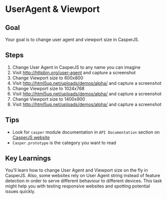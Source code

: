 # UserAgent & Viewport

## Goal

Your goal is to change user agent and viewport size in CasperJS.

## Steps

1. Change User Agent in CasperJS to any name you can imagine
2. Visit http://httpbin.org/user-agent and capture a screenshot
3. Change Viewport size to 600x800
4. Visit http://html5up.net/uploads/demos/alpha/ and capture a screenshot
5. Change Viewport size to 1024x768
6. Visit http://html5up.net/uploads/demos/alpha/ and capture a screenshot
7. Change Viewport size to 1400x900
8. Visit http://html5up.net/uploads/demos/alpha/ and capture a screenshot

## Tips

* Look for `casper` module documentation in `API Documentation` section on [CasperJS website](http://docs.casperjs.org/en/latest/)
* `Casper.prototype` is the category you want to read

## Key Learnings

You'll learn how to change User Agent and Viewport size on the fly in CasperJS. Also, some websites rely on User Agent string instead of feature detection in order to serve different behaviour to different devices. This task might help you with testing responsive websites and spotting potential issues quickly.